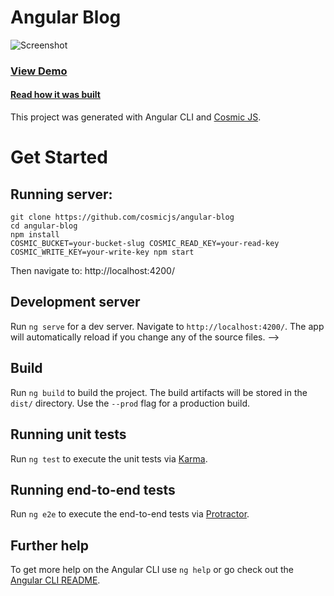 # Angular Blog

![Screenshot](https://cosmic-s3.imgix.net/40ab22a0-c718-11e8-8e06-0bd0f42fa67f-angular-blog.png?w=1200)

### [View Demo](https://cosmicjs.com/apps/angular-blog)
#### [Read how it was built](https://cosmicjs.com/articles/how-to-build-a-blog-using-angular-and-cosmic-js)

This project was generated with Angular CLI and [Cosmic JS](https://cosmicjs.com/).

# Get Started

## Running server:

```
git clone https://github.com/cosmicjs/angular-blog
cd angular-blog
npm install
COSMIC_BUCKET=your-bucket-slug COSMIC_READ_KEY=your-read-key COSMIC_WRITE_KEY=your-write-key npm start
```

Then navigate to: http://localhost:4200/

## Development server

Run `ng serve` for a dev server. Navigate to `http://localhost:4200/`. The app will automatically reload if you change any of the source files. -->

## Build

Run `ng build` to build the project. The build artifacts will be stored in the `dist/` directory. Use the `--prod` flag for a production build.

## Running unit tests

Run `ng test` to execute the unit tests via [Karma](https://karma-runner.github.io).

## Running end-to-end tests

Run `ng e2e` to execute the end-to-end tests via [Protractor](http://www.protractortest.org/).

## Further help

To get more help on the Angular CLI use `ng help` or go check out the [Angular CLI README](https://github.com/angular/angular-cli/blob/master/README.md).


